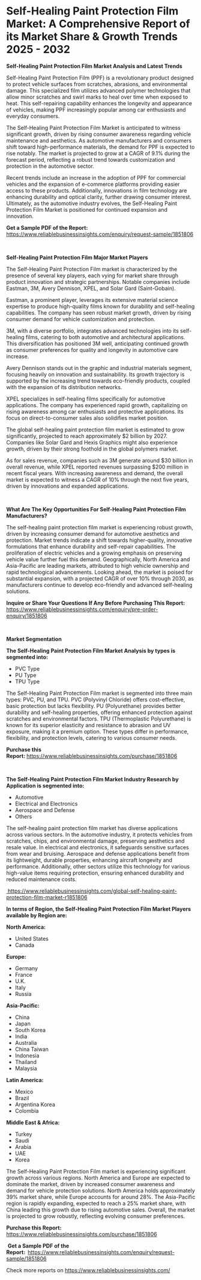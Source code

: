 <p><h1>Self-Healing Paint Protection Film Market: A Comprehensive Report of its Market Share & Growth Trends 2025 - 2032</h1></p><p><strong>Self-Healing Paint Protection Film Market Analysis and Latest Trends</strong></p>
<p><p>Self-Healing Paint Protection Film (PPF) is a revolutionary product designed to protect vehicle surfaces from scratches, abrasions, and environmental damage. This specialized film utilizes advanced polymer technologies that allow minor scratches and swirl marks to heal over time when exposed to heat. This self-repairing capability enhances the longevity and appearance of vehicles, making PPF increasingly popular among car enthusiasts and everyday consumers.</p><p>The Self-Healing Paint Protection Film Market is anticipated to witness significant growth, driven by rising consumer awareness regarding vehicle maintenance and aesthetics. As automotive manufacturers and consumers shift toward high-performance materials, the demand for PPF is expected to rise notably. The market is projected to grow at a CAGR of 9.1% during the forecast period, reflecting a robust trend towards customization and protection in the automotive sector.</p><p>Recent trends include an increase in the adoption of PPF for commercial vehicles and the expansion of e-commerce platforms providing easier access to these products. Additionally, innovations in film technology are enhancing durability and optical clarity, further drawing consumer interest. Ultimately, as the automotive industry evolves, the Self-Healing Paint Protection Film Market is positioned for continued expansion and innovation.</p></p>
<p><strong>Get a Sample PDF of the Report:&nbsp;</strong> <a href="https://www.reliablebusinessinsights.com/enquiry/request-sample/1851806?utm_campaign=2321&utm_medium=2&utm_source=Github&utm_content=ia&utm_term=26032025&utm_id=self-healing-paint-protection-film">https://www.reliablebusinessinsights.com/enquiry/request-sample/1851806</a></p>
<p>&nbsp;</p>
<p><strong>Self-Healing Paint Protection Film Major Market Players</strong></p>
<p><p>The Self-Healing Paint Protection Film market is characterized by the presence of several key players, each vying for market share through product innovation and strategic partnerships. Notable companies include Eastman, 3M, Avery Dennison, XPEL, and Solar Gard (Saint-Gobain). </p><p>Eastman, a prominent player, leverages its extensive material science expertise to produce high-quality films known for durability and self-healing capabilities. The company has seen robust market growth, driven by rising consumer demand for vehicle customization and protection. </p><p>3M, with a diverse portfolio, integrates advanced technologies into its self-healing films, catering to both automotive and architectural applications. This diversification has positioned 3M well, anticipating continued growth as consumer preferences for quality and longevity in automotive care increase.</p><p>Avery Dennison stands out in the graphic and industrial materials segment, focusing heavily on innovation and sustainability. Its growth trajectory is supported by the increasing trend towards eco-friendly products, coupled with the expansion of its distribution networks.</p><p>XPEL specializes in self-healing films specifically for automotive applications. The company has experienced rapid growth, capitalizing on rising awareness among car enthusiasts and protective applications. Its focus on direct-to-consumer sales also solidifies market position.</p><p>The global self-healing paint protection film market is estimated to grow significantly, projected to reach approximately $2 billion by 2027. Companies like Solar Gard and Hexis Graphics might also experience growth, driven by their strong foothold in the global polymers market.</p><p>As for sales revenue, companies such as 3M generate around $30 billion in overall revenue, while XPEL reported revenues surpassing $200 million in recent fiscal years. With increasing awareness and demand, the overall market is expected to witness a CAGR of 10% through the next five years, driven by innovations and expanded applications.</p></p>
<p>&nbsp;</p>
<p><strong>What Are The Key Opportunities For Self-Healing Paint Protection Film Manufacturers?</strong></p>
<p><p>The self-healing paint protection film market is experiencing robust growth, driven by increasing consumer demand for automotive aesthetics and protection. Market trends indicate a shift towards higher-quality, innovative formulations that enhance durability and self-repair capabilities. The proliferation of electric vehicles and a growing emphasis on preserving vehicle value further fuel this demand. Geographically, North America and Asia-Pacific are leading markets, attributed to high vehicle ownership and rapid technological advancements. Looking ahead, the market is poised for substantial expansion, with a projected CAGR of over 10% through 2030, as manufacturers continue to develop eco-friendly and advanced self-healing solutions.</p></p>
<p><strong>Inquire or Share Your Questions If Any Before Purchasing This Report:</strong> <a href="https://www.reliablebusinessinsights.com/enquiry/pre-order-enquiry/1851806?utm_campaign=2321&utm_medium=2&utm_source=Github&utm_content=ia&utm_term=26032025&utm_id=self-healing-paint-protection-film">https://www.reliablebusinessinsights.com/enquiry/pre-order-enquiry/1851806</a></p>
<p>&nbsp;</p>
<p><strong>Market Segmentation</strong></p>
<p><strong>The Self-Healing Paint Protection Film Market Analysis by types is segmented into:</strong></p>
<p><ul><li>PVC Type</li><li>PU Type</li><li>TPU Type</li></ul></p>
<p><p>The Self-Healing Paint Protection Film market is segmented into three main types: PVC, PU, and TPU. PVC (Polyvinyl Chloride) offers cost-effective, basic protection but lacks flexibility. PU (Polyurethane) provides better durability and self-healing properties, offering enhanced protection against scratches and environmental factors. TPU (Thermoplastic Polyurethane) is known for its superior elasticity and resistance to abrasion and UV exposure, making it a premium option. These types differ in performance, flexibility, and protection levels, catering to various consumer needs.</p></p>
<p><strong>Purchase this Report:&nbsp;</strong><a href="https://www.reliablebusinessinsights.com/purchase/1851806?utm_campaign=2321&utm_medium=2&utm_source=Github&utm_content=ia&utm_term=26032025&utm_id=self-healing-paint-protection-film">https://www.reliablebusinessinsights.com/purchase/1851806</a></p>
<p>&nbsp;</p>
<p><strong>The Self-Healing Paint Protection Film Market Industry Research by Application is segmented into:</strong></p>
<p><ul><li>Automotive</li><li>Electrical and Electronics</li><li>Aerospace and Defense</li><li>Others</li></ul></p>
<p><p>The self-healing paint protection film market has diverse applications across various sectors. In the automotive industry, it protects vehicles from scratches, chips, and environmental damage, preserving aesthetics and resale value. In electrical and electronics, it safeguards sensitive surfaces from wear and bruising. Aerospace and defense applications benefit from its lightweight, durable properties, enhancing aircraft longevity and performance. Additionally, other sectors utilize this technology for various high-value items requiring protection, ensuring enhanced durability and reduced maintenance costs.</p></p>
<p><a href="https://www.reliablebusinessinsights.com/global-self-healing-paint-protection-film-market-r1851806?utm_campaign=2321&utm_medium=2&utm_source=Github&utm_content=ia&utm_term=26032025&utm_id=self-healing-paint-protection-film">&nbsp;https://www.reliablebusinessinsights.com/global-self-healing-paint-protection-film-market-r1851806</a></p>
<p><strong>In terms of Region, the Self-Healing Paint Protection Film Market Players available by Region are:</strong></p>
<p>
    <p> <strong> North America: </strong>
        <ul>
            <li>United States</li>
            <li>Canada</li>
        </ul>
        </p> 
    <p> <strong> Europe: </strong>
        <ul>
            <li>Germany</li>
            <li>France</li>
            <li>U.K.</li>
            <li>Italy</li>
            <li>Russia</li>
        </ul>
        </p> 
    <p> <strong> Asia-Pacific: </strong>
        <ul>
            <li>China</li>
            <li>Japan</li>
            <li>South Korea</li>
            <li>India</li>
            <li>Australia</li>
            <li>China Taiwan</li>
            <li>Indonesia</li>
            <li>Thailand</li>
            <li>Malaysia</li>
        </ul>
        </p> 
    <p> <strong> Latin America: </strong>
        <ul>
            <li>Mexico</li>
            <li>Brazil</li>
            <li>Argentina Korea</li>
            <li>Colombia</li>
        </ul>
        </p> 
    <p> <strong> Middle East & Africa: </strong>
        <ul>
            <li>Turkey</li>
            <li>Saudi</li>
            <li>Arabia</li>
            <li>UAE</li>
            <li>Korea</li>
        </ul>
    </p>
    </p>
<p><p>The Self-Healing Paint Protection Film market is experiencing significant growth across various regions. North America and Europe are expected to dominate the market, driven by increased consumer awareness and demand for vehicle protection solutions. North America holds approximately 39% market share, while Europe accounts for around 28%. The Asia-Pacific region is rapidly expanding, expected to reach a 25% market share, with China leading this growth due to rising automotive sales. Overall, the market is projected to grow robustly, reflecting evolving consumer preferences.</p></p>
<p><strong>Purchase this Report: </strong><a href="https://www.reliablebusinessinsights.com/purchase/1851806?utm_campaign=2321&utm_medium=2&utm_source=Github&utm_content=ia&utm_term=26032025&utm_id=self-healing-paint-protection-film">https://www.reliablebusinessinsights.com/purchase/1851806</a></p>
<p>&nbsp;<strong>Get a Sample PDF of the Report:&nbsp;&nbsp;</strong><a href="https://www.reliablebusinessinsights.com/enquiry/request-sample/1851806?utm_campaign=2321&utm_medium=2&utm_source=Github&utm_content=ia&utm_term=26032025&utm_id=self-healing-paint-protection-film">https://www.reliablebusinessinsights.com/enquiry/request-sample/1851806</a></p>
<p><strong></strong></p>
<p>Check more reports on <a href="https://www.reliablebusinessinsights.com/?utm_campaign=2321&utm_medium=2&utm_source=Github&utm_content=ia&utm_term=26032025&utm_id=self-healing-paint-protection-film">https://www.reliablebusinessinsights.com/</a></p>